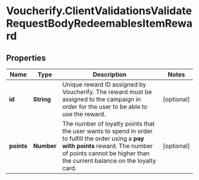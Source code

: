 # Voucherify.ClientValidationsValidateRequestBodyRedeemablesItemReward

## Properties

Name | Type | Description | Notes
------------ | ------------- | ------------- | -------------
**id** | **String** | Unique reward ID assigned by Voucherify. The reward must be assigned to the campaign in order for the user to be able to use the reward. | [optional] 
**points** | **Number** | The number of loyalty points that the user wants to spend in order to fulfill the order using a **pay with points** reward. The number of points cannot be higher than the current balance on the loyalty card. | [optional] 


